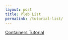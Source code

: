 ```yaml
---
layout: post
title: Pleb List
permalink: /tutorial-list/
---
```




[Containers Tutorial](alphawolf101.github.io/alphawolf101/alphawolf101.github.io/Containers)
<br>



